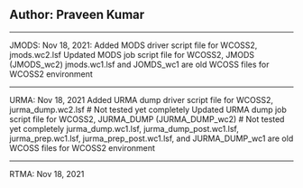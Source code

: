Author: Praveen Kumar
---------------------
*********************
JMODS: Nov 18, 2021:
Added MODS driver script file for WCOSS2, jmods.wc2.lsf
Updated MODS job script file for WCOSS2, JMODS (JMODS_wc2)
jmods.wc1.lsf and JOMDS_wc1 are old WCOSS files for WCOSS2 environment 
*********************
URMA: Nov 18, 2021
Added URMA dump driver script file for WCOSS2, jurma_dump.wc2.lsf		# Not tested yet completely
Updated URMA dump job script file for WCOSS2, JURMA_DUMP (JURMA_DUMP_wc2)	# Not tested yet completely
jurma_dump.wc1.lsf, jurma_dump_post.wc1.lsf, jurma_prep.wc1.lsf, jurma_prep_post.wc1.lsf, and JURMA_DUMP_wc1 are old WCOSS files for WCOSS2 environment
*********************
RTMA: Nov 18, 2021

